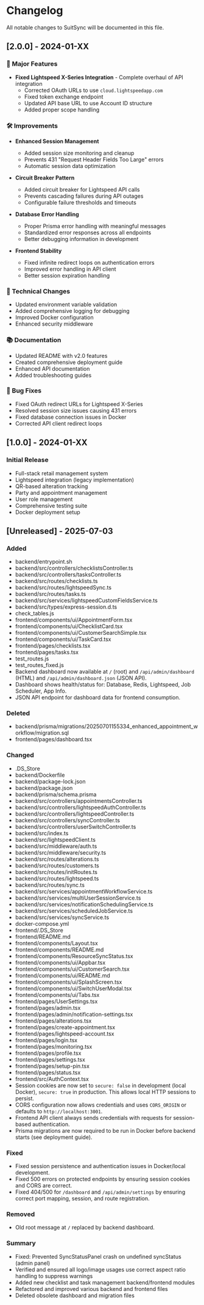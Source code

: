 # Changelog

All notable changes to SuitSync will be documented in this file.

## [2.0.0] - 2024-01-XX

### 🚀 Major Features
- **Fixed Lightspeed X-Series Integration** - Complete overhaul of API integration
  - Corrected OAuth URLs to use `cloud.lightspeedapp.com`
  - Fixed token exchange endpoint
  - Updated API base URL to use Account ID structure
  - Added proper scope handling

### 🛠️ Improvements
- **Enhanced Session Management**
  - Added session size monitoring and cleanup
  - Prevents 431 "Request Header Fields Too Large" errors
  - Automatic session data optimization
  
- **Circuit Breaker Pattern**
  - Added circuit breaker for Lightspeed API calls
  - Prevents cascading failures during API outages
  - Configurable failure thresholds and timeouts

- **Database Error Handling**
  - Proper Prisma error handling with meaningful messages
  - Standardized error responses across all endpoints
  - Better debugging information in development

- **Frontend Stability**
  - Fixed infinite redirect loops on authentication errors
  - Improved error handling in API client
  - Better session expiration handling

### 🔧 Technical Changes
- Updated environment variable validation
- Added comprehensive logging for debugging
- Improved Docker configuration
- Enhanced security middleware

### 📚 Documentation
- Updated README with v2.0 features
- Created comprehensive deployment guide
- Enhanced API documentation
- Added troubleshooting guides

### 🐛 Bug Fixes
- Fixed OAuth redirect URLs for Lightspeed X-Series
- Resolved session size issues causing 431 errors
- Fixed database connection issues in Docker
- Corrected API client redirect loops

## [1.0.0] - 2024-01-XX

### Initial Release
- Full-stack retail management system
- Lightspeed integration (legacy implementation)
- QR-based alteration tracking
- Party and appointment management
- User role management
- Comprehensive testing suite
- Docker deployment setup

## [Unreleased] - 2025-07-03

### Added
- backend/entrypoint.sh
- backend/src/controllers/checklistsController.ts
- backend/src/controllers/tasksController.ts
- backend/src/routes/checklists.ts
- backend/src/routes/lightspeedSync.ts
- backend/src/routes/tasks.ts
- backend/src/services/lightspeedCustomFieldsService.ts
- backend/src/types/express-session.d.ts
- check_tables.js
- frontend/components/ui/AppointmentForm.tsx
- frontend/components/ui/ChecklistCard.tsx
- frontend/components/ui/CustomerSearchSimple.tsx
- frontend/components/ui/TaskCard.tsx
- frontend/pages/checklists.tsx
- frontend/pages/tasks.tsx
- test_routes.js
- test_routes_fixed.js
- Backend dashboard now available at `/` (root) and `/api/admin/dashboard` (HTML) and `/api/admin/dashboard.json` (JSON API).
- Dashboard shows health/status for: Database, Redis, Lightspeed, Job Scheduler, App Info.
- JSON API endpoint for dashboard data for frontend consumption.

### Deleted
- backend/prisma/migrations/20250701155334_enhanced_appointment_workflow/migration.sql
- frontend/pages/dashboard.tsx

### Changed
- .DS_Store
- backend/Dockerfile
- backend/package-lock.json
- backend/package.json
- backend/prisma/schema.prisma
- backend/src/controllers/appointmentsController.ts
- backend/src/controllers/lightspeedAuthController.ts
- backend/src/controllers/lightspeedController.ts
- backend/src/controllers/syncController.ts
- backend/src/controllers/userSwitchController.ts
- backend/src/index.ts
- backend/src/lightspeedClient.ts
- backend/src/middleware/auth.ts
- backend/src/middleware/security.ts
- backend/src/routes/alterations.ts
- backend/src/routes/customers.ts
- backend/src/routes/initRoutes.ts
- backend/src/routes/lightspeed.ts
- backend/src/routes/sync.ts
- backend/src/services/appointmentWorkflowService.ts
- backend/src/services/multiUserSessionService.ts
- backend/src/services/notificationSchedulingService.ts
- backend/src/services/scheduledJobService.ts
- backend/src/services/syncService.ts
- docker-compose.yml
- frontend/.DS_Store
- frontend/README.md
- frontend/components/Layout.tsx
- frontend/components/README.md
- frontend/components/ResourceSyncStatus.tsx
- frontend/components/ui/Appbar.tsx
- frontend/components/ui/CustomerSearch.tsx
- frontend/components/ui/README.md
- frontend/components/ui/SplashScreen.tsx
- frontend/components/ui/SwitchUserModal.tsx
- frontend/components/ui/Tabs.tsx
- frontend/pages/UserSettings.tsx
- frontend/pages/admin.tsx
- frontend/pages/admin/notification-settings.tsx
- frontend/pages/alterations.tsx
- frontend/pages/create-appointment.tsx
- frontend/pages/lightspeed-account.tsx
- frontend/pages/login.tsx
- frontend/pages/monitoring.tsx
- frontend/pages/profile.tsx
- frontend/pages/settings.tsx
- frontend/pages/setup-pin.tsx
- frontend/pages/status.tsx
- frontend/src/AuthContext.tsx
- Session cookies are now set to `secure: false` in development (local Docker), `secure: true` in production. This allows local HTTP sessions to persist.
- CORS configuration now allows credentials and uses `CORS_ORIGIN` or defaults to `http://localhost:3001`.
- Frontend API client always sends credentials with requests for session-based authentication.
- Prisma migrations are now required to be run in Docker before backend starts (see deployment guide).

### Fixed
- Fixed session persistence and authentication issues in Docker/local development.
- Fixed 500 errors on protected endpoints by ensuring session cookies and CORS are correct.
- Fixed 404/500 for `/dashboard` and `/api/admin/settings` by ensuring correct port mapping, session, and route registration.

### Removed
- Old root message at `/` replaced by backend dashboard.

### Summary
- Fixed: Prevented SyncStatusPanel crash on undefined syncStatus (admin panel)
- Verified and ensured all logo/image usages use correct aspect ratio handling to suppress warnings
- Added new checklist and task management backend/frontend modules
- Refactored and improved various backend and frontend files
- Deleted obsolete dashboard and migration files